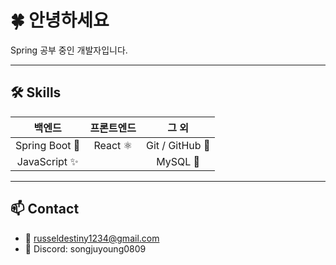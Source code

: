 # 🍀 안녕하세요

Spring 공부 중인 개발자입니다.

---


## 🛠️ Skills

| 백엔드 | 프론트엔드 | 그 외 |
|:--:|:--:|:--:|
| Spring Boot 🌱 | React ⚛️ | Git / GitHub 🐙 |
| JavaScript ✨ |  | MySQL 🐬 |

---

## 📫 Contact

- 📧 russeldestiny1234@gmail.com  
- 💬 Discord: songjuyoung0809
